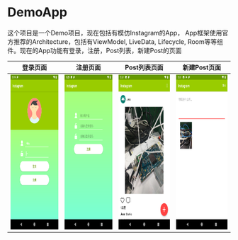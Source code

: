 # DemoApp

这个项目是一个Demo项目，现在包括有模仿Instagram的App， App框架使用官方推荐的Architecture，包括有ViewModel, LiveData,
Lifecycle, Room等等组件。现在的App功能有登录，注册，Post列表，新建Post的页面

登录页面   | 注册页面 | Post列表页面 | 新建Post页面
----------|---------|---------|----------|
<img src="images/login.png" width="200" height="350"/> | <img src="images/register.png" width="200" height="350"/>|<img src="images/post_list.png" width="200" height="350"/>|<img src="images/new_post.png" width="200" height="350"/>